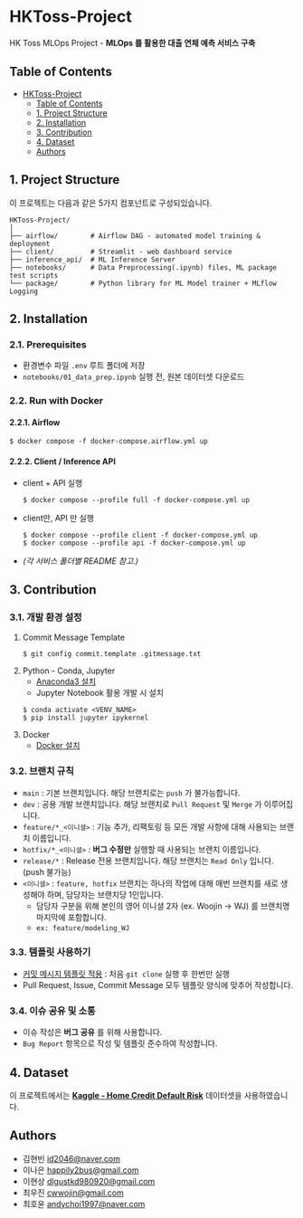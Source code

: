 # HKToss-Project

HK Toss MLOps Project - **MLOps 를 활용한 대출 연체 예측 서비스 구축**

## Table of Contents

- [HKToss-Project](#hktoss-project)
  - [Table of Contents](#table-of-contents)
  - [1. Project Structure](#1-project-structure)
  - [2. Installation](#2-installation)
  - [3. Contribution](#3-contribution)
  - [4. Dataset](#4-dataset)
  - [Authors](#authors)

## 1. Project Structure

이 프로젝트는 다음과 같은 5가지 컴포넌트로 구성되있습니다.

```
HKToss-Project/
│
├── airflow/        # Airflow DAG - automated model training & deployment
├── client/         # Streamlit - web dashboard service
├── inference_api/  # ML Inference Server
├── notebooks/      # Data Preprocessing(.ipynb) files, ML package test scripts
└── package/        # Python library for ML Model trainer + MLflow Logging

```

## 2. Installation

### 2.1. Prerequisites

-   환경변수 파일 `.env` 루트 폴더에 저장
-   `notebooks/01_data_prep.ipynb` 실행 전, 원본 데이터셋 다운로드

### 2.2. Run with Docker

#### 2.2.1. Airflow

```shell
$ docker compose -f docker-compose.airflow.yml up
```

#### 2.2.2. Client / Inference API

-   client + API 실행

    ```shell
    $ docker compose --profile full -f docker-compose.yml up
    ```

-   client만, API 만 실행

    ```shell
    $ docker compose --profile client -f docker-compose.yml up
    $ docker compose --profile api -f docker-compose.yml up
    ```

-   _(각 서비스 폴더별 README 참고.)_

## 3. Contribution

### 3.1. 개발 환경 설정

1. Commit Message Template
    ```shell
    $ git config commit.template .gitmessage.txt
    ```
2. Python - Conda, Jupyter
    - [Anaconda3 설치](https://docs.anaconda.com/anaconda/install/windows/)
    - Jupyter Notebook 활용 개발 시 설치
    ```shell
    $ conda activate <VENV_NAME>
    $ pip install jupyter ipykernel
    ```
3. Docker
    - [Docker 설치](https://docs.docker.com/desktop/install/windows-install/)

### 3.2. 브랜치 규칙

-   `main` : 기본 브랜치입니다. 해당 브랜치로는 `push` 가 불가능합니다.
-   `dev` : 공용 개발 브랜치입니다. 해당 브랜치로 `Pull Request` 및 `Merge` 가 이루어집니다.
-   `feature/*_<이니셜>` : 기능 추가, 리팩토링 등 모든 개발 사항에 대해 사용되는 브랜치 이름입니다.
-   `hotfix/*_<이니셜>` : **버그 수정만** 실행할 때 사용되는 브랜치 이름입니다.
-   `release/*` : Release 전용 브랜치입니다. 해당 브랜치는 `Read Only` 입니다. (push 불가능)
-   `<이니셜>` : `feature, hotfix` 브랜치는 하나의 작업에 대해 매번 브랜치를 새로 생성해야 하며, 담당자는 브랜치당 1인입니다.
    -   담당자 구분을 위해 본인의 영어 이니셜 2자 (ex. Woojin -> WJ) 를 브랜치명 마지막에 포함합니다.
    -   `ex: feature/modeling_WJ`

### 3.3. 템플릿 사용하기

-   [커밋 메시지 템플릿 적용](#2-run-with-docker) : 처음 `git clone` 실행 후 한번만 실행
-   Pull Request, Issue, Commit Message 모두 템플릿 양식에 맞추어 작성합니다.

### 3.4. 이슈 공유 및 소통

-   이슈 작성은 **버그 공유** 를 위해 사용합니다.
-   `Bug Report` 항목으로 작성 및 템플릿 준수하여 작성합니다.

## 4. Dataset

이 프로젝트에서는 [**Kaggle - Home Credit Default Risk**](https://www.kaggle.com/competitions/home-credit-default-risk) 데이터셋을 사용하였습니다.

## Authors

-   김현빈 [id2046@naver.com](id2046@naver.com)
-   이나은 [happily2bus@gmail.com](happily2bus@gmail.com)
-   이현상 [dlgustkd980920@gmail.com](dlgustkd980920@gmail.com)
-   최우진 [cwwojin@gmail.com](cwwojin@gmail.com)
-   최호윤 [andychoi1997@naver.com](andychoi1997@naver.com)
